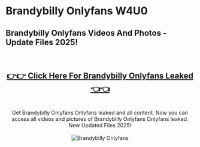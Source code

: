 # Brandybilly Onlyfans W4U0

<h2>Brandybilly Onlyfans Videos And Photos - Update Files 2025!</h2>
<br>
<div align="center">
<h2><a href="https://213.232.235.80/live/video.php?q=brandybilly-onlyfans" rel="nofollow">👉👉 Click Here For Brandybilly Onlyfans Leaked 👈👈</a></h2>

<br>
Get Brandybilly Onlyfans Onlyfans leaked and all content. Now you can access all videos and pictures of Brandybilly Onlyfans Onlyfans leaked. New Updated Files 2025!
<br>
<br>
<a href="https://213.232.235.80/live/video.php?q=brandybilly-onlyfans" rel="nofollow" data-target="animated-image.originalLink"><img src="https://i.imgur.com/dJHk4Zq.gif" alt="Brandybilly Onlyfans" style="max-width: 100%; display: inline-block;" data-target="animated-image.originalImage"></a>
</div>
<br>